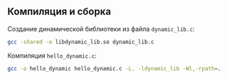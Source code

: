 ## Компиляция и сборка

Создание динамической библиотеки из файла `dynamic_lib.c`:

```bash
gcc -shared -o libdynamic_lib.so dynamic_lib.c
```

Компиляция `hello_dynamic.c`:

```bash
gcc -o hello_dynamic hello_dynamic.c -L. -ldynamic_lib -Wl,-rpath=.
```
